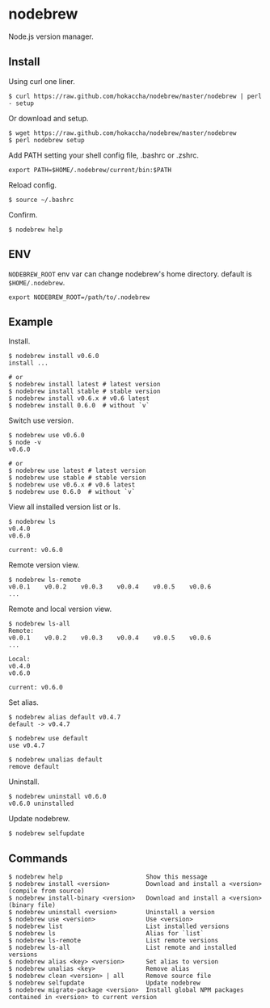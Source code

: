 # nodebrew

Node.js version manager.

## Install

Using curl one liner.

    $ curl https://raw.github.com/hokaccha/nodebrew/master/nodebrew | perl - setup

Or download and setup.

    $ wget https://raw.github.com/hokaccha/nodebrew/master/nodebrew
    $ perl nodebrew setup

Add PATH setting your shell config file, .bashrc or .zshrc.

    export PATH=$HOME/.nodebrew/current/bin:$PATH

Reload config.

    $ source ~/.bashrc

Confirm.

    $ nodebrew help

## ENV

`NODEBREW_ROOT` env var can change nodebrew's home directory. default is `$HOME/.nodebrew`.

    export NODEBREW_ROOT=/path/to/.nodebrew

## Example

Install.

    $ nodebrew install v0.6.0
    install ...

    # or
    $ nodebrew install latest # latest version
    $ nodebrew install stable # stable version
    $ nodebrew install v0.6.x # v0.6 latest
    $ nodebrew install 0.6.0  # without `v`

Switch use version.

    $ nodebrew use v0.6.0
    $ node -v
    v0.6.0

    # or
    $ nodebrew use latest # latest version
    $ nodebrew use stable # stable version
    $ nodebrew use v0.6.x # v0.6 latest
    $ nodebrew use 0.6.0  # without `v`

View all installed version list or ls.

    $ nodebrew ls
    v0.4.0
    v0.6.0

    current: v0.6.0

Remote version view.

    $ nodebrew ls-remote
    v0.0.1    v0.0.2    v0.0.3    v0.0.4    v0.0.5    v0.0.6    
    ...

Remote and local version view.

    $ nodebrew ls-all
    Remote:
    v0.0.1    v0.0.2    v0.0.3    v0.0.4    v0.0.5    v0.0.6    
    ...

    Local:
    v0.4.0
    v0.6.0

    current: v0.6.0

Set alias.

    $ nodebrew alias default v0.4.7
    default -> v0.4.7

    $ nodebrew use default
    use v0.4.7

    $ nodebrew unalias default
    remove default

Uninstall.

    $ nodebrew uninstall v0.6.0
    v0.6.0 uninstalled

Update nodebrew.

    $ nodebrew selfupdate

## Commands

    $ nodebrew help                       Show this message
    $ nodebrew install <version>          Download and install a <version> (compile from source)
    $ nodebrew install-binary <version>   Download and install a <version> (binary file)
    $ nodebrew uninstall <version>        Uninstall a version
    $ nodebrew use <version>              Use <version>
    $ nodebrew list                       List installed versions
    $ nodebrew ls                         Alias for `list`
    $ nodebrew ls-remote                  List remote versions
    $ nodebrew ls-all                     List remote and installed versions
    $ nodebrew alias <key> <version>      Set alias to version
    $ nodebrew unalias <key>              Remove alias
    $ nodebrew clean <version> | all      Remove source file
    $ nodebrew selfupdate                 Update nodebrew
    $ nodebrew migrate-package <version>  Install global NPM packages contained in <version> to current version
